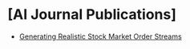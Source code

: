 # [AI Journal Publications]

- [Generating Realistic Stock Market Order Streams](https://github.com/ai-gamer/fintech-literature/blob/main/conference/aaai20/OS/README.md)

